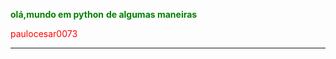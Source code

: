 <span style="color:green">**olá,mundo em python**
**de algumas maneiras**

<span style="color:red"  >paulocesar0073<hr> </span>